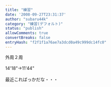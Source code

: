 ```yaml
---
title: "練習"
date: '2008-09-27T23:31:37'
author: "subaru44k"
category: "練習(デフォルト)"
status: "publish"
allowComments: true
convertBreaks: false
entryHash: "f2f1f1a76ae7a3dcd0a49c999dc14fc0"
---
```

外周２周<br>
<br>
14'18"→11'44"<br>
<br>
最近こればっかだな・・・
